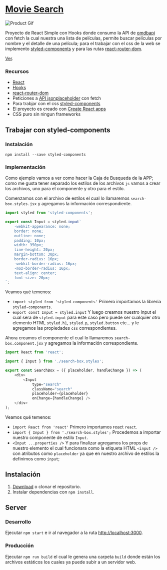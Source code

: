 # [Movie Search](https://kulnois.github.io/movies-search-react)

![Product Gif](screenshots/movies-search-react.gif)

Proyecto de React Simple con Hooks donde consumo la API de [omdbapi](http://www.omdbapi.com/) con fetch la cual nuestra una lista de películas, permite buscar películas  por nombre y el detalle de una película; para el trabajar con el css de la web se implemento [styled-components](https://styled-components.com/) y para las rutas [react-router-dom](https://reactrouter.com/web/guides/quick-start).

[Ver](https://kulnois.github.io/movies-search-react).

### Recursos

* [React](https://reactjs.org/)
* [Hooks](https://reactjs.org/docs/hooks-intro.html)
* [react-router-dom](https://reactrouter.com/web/guides/quick-start)
* Peticiones a [API jsonplaceholder](http://www.omdbapi.com/) con fetch
* Para trabjar con el css [styled-components](https://styled-components.com/)
* El proyecto es creado con [Create React apps](https://github.com/facebook/create-react-app)
* CSS puro sin ningun frameworks

## Trabajar con styled-components

### Instalación
`npm install --save styled-components`

### Implementación

Como ejemplo vamos a ver como hacer la Caja de Busqueda de la APP; como me gusta tener separado los estilos de los archivos `js` vamos a crear los archivos, uno para el componente y otro para el estilo.

Comenzamos con el archivo de estilos el cual lo llamaremos `search-box.styles.jsx` y agregamos la información correspondiente.

```js
import styled from 'styled-components';

export const Input = styled.input`
    -webkit-appearance: none;
    border: none;
    outline: none;
    padding: 10px;
    width: 350px;
    line-height: 20px;
    margin-bottom: 30px;
    border-radius: 16px;
    -webkit-border-radius: 16px;
    -moz-border-radius: 16px;
    text-align: center;
    font-size: 20px;
`;
```

Veamos qué temenos:
- `import styled from 'styled-components'` Primero importamos la libreria `styled-components`.
- `export const Input = styled.input` Y luego creamos nuestro Input el cual sera de `styled.input` para este caso pero puede ser cualquier otro elemento HTML `styled.h1`, `styled.p`, `styled.button` etc... y le agregamos las propiedades `css` correspondientes.

Ahora creamos el componente el cual lo llamaremos `search-box.component.jsx` y agregamos la información correspondiente.

```js
import React from 'react';

import { Input } from './search-box.styles';

export const SearchBox = ({ placeholder, handleChange }) => (
    <div>
        <Input 
            type="search" 
            className="search" 
            placeholder={placeholder} 
            onChange={handleChange} />
    </div>
);
```

Veamos qué temenos:
- `import React from 'react'` Primero importamos react `react`.
- `import { Input } from './search-box.styles';` Procedemos a importar nuestro componente de estilo `Input`.
- `<Input ...properties />` Y para finalizar agregamos los props de nuestro elemento el cual funcionara como la etiqueta HTML `<input />` con atributos como `placeholder` ya que en nuestro archivo de estilos la definimos como `input`;

## Instalación
1. [Download](../../archive/master.zip) o clonar el repositorio.
2. Instalar dependencias con `npm install`.

## Server

### Desarrollo

Ejecutar `npm start` e ir al navegador a la ruta [http://localhost:3000](http://localhost:3000).

### Producción

Ejecutar `npm run build` el cual le genera una carpeta `build` donde están los archivos estáticos los cuales ya puede subir a un servidor web.